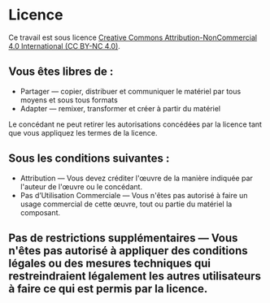 # Licence

Ce travail est sous licence [Creative Commons Attribution-NonCommercial 4.0 International (CC BY-NC 4.0)](https://creativecommons.org/licenses/by-nc/4.0/).

## Vous êtes libres de :
- Partager — copier, distribuer et communiquer le matériel par tous moyens et sous tous formats
- Adapter — remixer, transformer et créer à partir du matériel

Le concédant ne peut retirer les autorisations concédées par la licence tant que vous appliquez les termes de la licence.

## Sous les conditions suivantes :
- Attribution — Vous devez créditer l'œuvre de la manière indiquée par l'auteur de l'œuvre ou le concédant.
- Pas d’Utilisation Commerciale — Vous n'êtes pas autorisé à faire un usage commercial de cette œuvre, tout ou partie du matériel la composant.

## Pas de restrictions supplémentaires — Vous n'êtes pas autorisé à appliquer des conditions légales ou des mesures techniques qui restreindraient légalement les autres utilisateurs à faire ce qui est permis par la licence.
